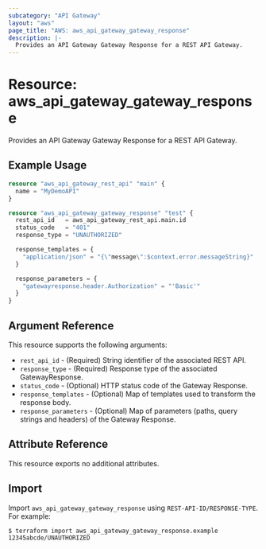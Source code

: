 ```yaml
---
subcategory: "API Gateway"
layout: "aws"
page_title: "AWS: aws_api_gateway_gateway_response"
description: |-
  Provides an API Gateway Gateway Response for a REST API Gateway.
---
```


# Resource: aws_api_gateway_gateway_response

Provides an API Gateway Gateway Response for a REST API Gateway.

## Example Usage

```terraform
resource "aws_api_gateway_rest_api" "main" {
  name = "MyDemoAPI"
}

resource "aws_api_gateway_gateway_response" "test" {
  rest_api_id   = aws_api_gateway_rest_api.main.id
  status_code   = "401"
  response_type = "UNAUTHORIZED"

  response_templates = {
    "application/json" = "{\"message\":$context.error.messageString}"
  }

  response_parameters = {
    "gatewayresponse.header.Authorization" = "'Basic'"
  }
}
```

## Argument Reference

This resource supports the following arguments:

* `rest_api_id` - (Required) String identifier of the associated REST API.
* `response_type` - (Required) Response type of the associated GatewayResponse.
* `status_code` - (Optional) HTTP status code of the Gateway Response.
* `response_templates` - (Optional) Map of templates used to transform the response body.
* `response_parameters` - (Optional) Map of parameters (paths, query strings and headers) of the Gateway Response.

## Attribute Reference

This resource exports no additional attributes.

## Import

Import `aws_api_gateway_gateway_response` using `REST-API-ID/RESPONSE-TYPE`. For example:

```
$ terraform import aws_api_gateway_gateway_response.example 12345abcde/UNAUTHORIZED
```
